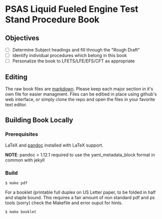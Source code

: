 # PSAS Liquid Fueled Engine Test Stand Procedure Book

## Objectives

- [ ] Determine Subject headings and fill through the "Rough Draft"
- [ ] Identify individual procedures which belong in this book
- [ ] Personalize the book to LFETS/LFE/EFS/CFT as appropriate

## Editing

The raw book files are
[markdown](http://daringfireball.net/projects/markdown/syntax). Please keep each
major section in it's own file for easier managment.  Files can be editied in
place using github's web interface, or simply clone the repo and open the files
in your favorite text editor.



## Building Book Locally


### Prerequisites

LaTeX and 
[pandoc](http://johnmacfarlane.net/pandoc/README.html) installed with LaTeX
support.

**NOTE**: pandoc > 1.12.1 required to use the yaml_metadata_block format in
common with jekyll


### Build

	$ make pdf

For a booklet (printable full duplex on US Letter paper, to be folded in half
and staple bound.  This requires a fair amount of non standard pdf and ps tools
(sorry) check the Makefile and error ouput for hints.

    $ make booklet

